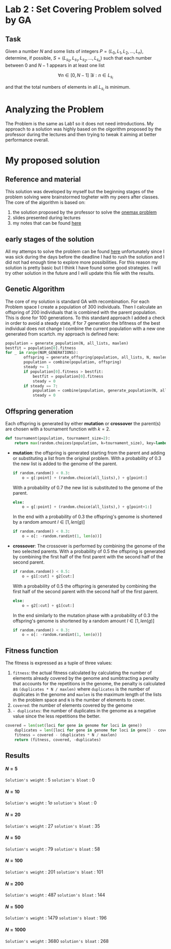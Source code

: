 # Lab 2 : Set Covering Problem solved by GA
## Task

Given a number $N$ and some lists of integers $P = (L_0, L_1, L_2, ..., L_n)$, 
determine, if possible, $S = (L_{s_0}, L_{s_1}, L_{s_2}, ..., L_{s_n})$
such that each number between $0$ and $N-1$ appears in at least one list

$$\forall n \in [0, N-1] \ \exists i : n \in L_{s_i}$$

and that the total numbers of elements in all $L_{s_i}$ is minimum. 

# Analyzing the Problem
The Problem is the same as Lab1 so it does not need introductions. My approach to a solution was highly based on the olgorithm proposed by the professor during the lectures and then trying to tweak it aiming at better performance overall.

# My proposed solution

## Reference and material
This solution was developed by myself but the beginning stages of the problem solving were brainstormed togheter with my peers after classes. The core of the algorithm is based on:
1. the solution proposed by the professor to solve the [onemax problem](https://github.com/squillero/computational-intelligence/blob/master/2022-23/one-max.ipynb) 
2. slides presented during lectures
3. my notes that can be found [here](https://github.com/lorenzobellino/Computational-Intelligence-2022/blob/main/tests-examples-challenges/evolutionaryComputation/evolution.md)
## early stages of the solution
All my attemps to solve the problem can be found [here](https://github.com/lorenzobellino/Computational-Intelligence-2022/tree/main/tests-examples-challenges/lab2) unfortunately since I was sick during the days before the deadline I had to rush the solution and I did not had enough time to explore more possibilities. For this reason my solution is pretty basic but I think I have found some good strategies. I will try other solution in the future and I will update this file with the results.

## Genetic Algorithm
The core of my solution is standard GA with recombination.
For each Problem space I create a population of $300$ individuals.
Then I calculate an offspring of $200$ individuals that is combined with the parent population. This is done for $100$ generations.
To this standard approach I added a check in order to avoid a steady state, if for 7 generation the bfitness of the best individual does not change I combine the current population with a new one generated from scartch.
my approach is defined here:
```python
population = generate_population(N, all_lists, maxlen)
bestfit = population[0].fitness
for _ in range(NUM_GENERATIONS):
        offspring = generate_offspring(population, all_lists, N, maxlen)
        population = combine(population, offspring)
        steady += 1
        if population[0].fitness > bestfit:
            bestfit = population[0].fitness
            steady = 0
        if steady == 7:
            population = combine(population, generate_population(N, all_lists, maxlen))
            steady = 0
```
## Offspring generation
Each offspring is generated by either **mutation** or **crossover** the parent(s) are chosen with a tournament function with $k=2$.
```python
def tournament(population, tournament_size=2):
    return max(random.choices(population, k=tournament_size), key=lambda i: i.fitness)
```

- **mutation**:
    the offspring is generated starting from the parent and adding or substituting a list from the original problem.
    With a probability of $0.3$ the new list is added to the genome of the parent.
    ```python
    if random.random() < 0.3:
        o = g[:point] + (random.choice(all_lists),) + g[point:]
    ```
    With a probability of $0.7$ the new list is substituted to the genome of the parent.
    ```python
    else:
        o = g[:point] + (random.choice(all_lists),) + g[point+1:]
    ```
    In the end with a probability of $0.3$ the offspring's genome is shortened by a random amount $l \in [1 , len(g)]$
    ```python
    if random.random() < 0.3:
        o = o[: -random.randint(1, len(o))]
    ```
- **crossover**:
    The crossover is performed by combining the genome of the two selected parents.
    With a probability of $0.5$ the offspring is generated by combining the first half of the first parent with the second half of the second parent.
    ```python
    if random.random() < 0.5:
        o = g1[:cut] + g2[cut:]
    ```
    With a probability of $0.5$ the offspring is generated by combining the first half of the second parent with the second half of the first parent.
    ```python
    else:
        o = g2[:cut] + g1[cut:]
    ```
    In the end similarly to the mutation phase with a probability of $0.3$ the offspring's genome is shortened by a random amount $l \in [1 , len(g)]$
    ```python
    if random.random() < 0.3:
        o = o[: -random.randint(1, len(o))]
    ```
## Fitness function
The fitness is expressed as a tuple of three values:
1. ```fitness```: the actual fitness calculated by calculating the number of elements already covered by the genome and sumbtracting a penalty that accounts for the repetitions in the genome, the penalty is calculated as ```(duplicates * N / maxlen)``` where ```duplicates``` is the number of duplicates in the genome and ```maxlen``` is the maximum length of the lists in the problem space and ```N``` is the number of elements to cover.
2. ```covered```: the number of elements covered by the genome
3. ```- duplicates```: the number of duplicates in the genome as a negative value since the less repetitions the better.

```python
covered = len(set(loci for gene in genome for loci in gene))
    duplicates = len([loci for gene in genome for loci in gene]) - covered
    fitness = covered - (duplicates * N / maxlen)
    return (fitness, covered, -duplicates)
```
    
## Results
#### $N = 5$
```Solution's weight``` : $5$
```solution's bloat``` : $0$
#### $N = 10$
```Solution's weight``` : $1o$
```solution's bloat``` : $0$
#### $N = 20$
```Solution's weight``` : $27$
```solution's bloat``` : $35$
#### $N = 50$
```Solution's weight``` : $79$
```solution's bloat``` : $58$
#### $N = 100$
```Solution's weight``` : $201$
```solution's bloat``` : $101$
#### $N = 200$
```Solution's weight``` : $487$
```solution's bloat``` : $144$
#### $N = 500$
```Solution's weight``` : $1479$
```solution's bloat``` : $196$
#### $N = 1000$
```Solution's weight``` : $3680$
```solution's bloat``` : $268$
